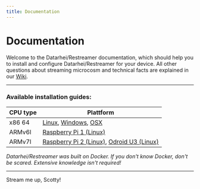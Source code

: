 ```yaml
---
title: Documentation
---
```


# Documentation

Welcome to the Datarhei/Restreamer documentation, which should help you to install and configure Datarhei/Restreamer for your device. All other questions about streaming microcosm and technical facts are explained in our [Wiki](../wiki/). 

---

### Available installation guides:

| CPU type | Plattform       |
|----------|-----------------|
| x86 64   | [Linux](installation-linux-64.html), [Windows](installation-osx-windows.html), [OSX](installation-osx-windows.html) |
| ARMv6l   | [Raspberry Pi 1 (Linux)](installation-linux-arm.html#raspberry-pi-1) |
| ARMv7l   | [Raspberry Pi 2 (Linux)](installation-linux-arm.html#raspberry-pi-2), [Odroid U3 (Linux)](installation-linux-arm.html#odroid-u3) |

*Datarhei/Restreamer was  built on Docker. If you don't know Docker, don't be scared. Extensive knowledge isn't required!*

---

Stream me up, Scotty!